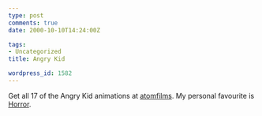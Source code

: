 ```yaml
---
type: post
comments: true
date: 2000-10-10T14:24:00Z

tags:
- Uncategorized
title: Angry Kid

wordpress_id: 1582
---
```


Get all 17 of the Angry Kid animations at [atomfilms](http://www.atomfilms.com). My personal favourite is [Horror](http://www.atomfilms.com/films/film.asp?film_id=800).  

  


  


